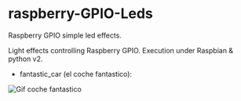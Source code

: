 # raspberry-GPIO-Leds
Raspberry GPIO simple led effects.

Light effects controlling Raspberry GPIO.
Execution under Raspbian & python v2.

- fantastic_car (el coche fantastico):

![Gif coche fantastico](https://i.kinja-img.com/gawker-media/image/upload/s--B3xRU2U7--/c_scale,fl_progressive,q_80,w_800/ujzkoaexpikaoad2ul4q.gif)
